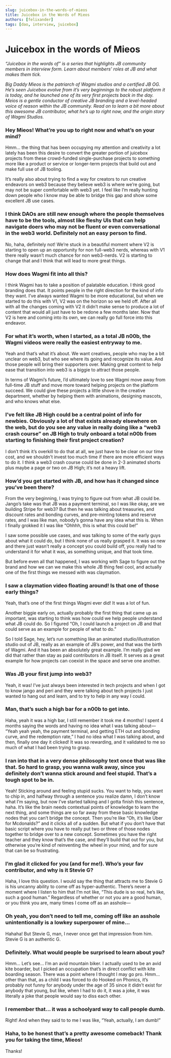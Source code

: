 ```yaml
---
slug: juicebox-in-the-words-of-mieos
title: Juicebox in the Words of Mieos
authors: [felixander]
tags: [dao, interview, juicebox]
---
```


# Juicebox in the words of Mieos

*“Juicebox in the words of” is a series that highlights JB community members in interview form. Learn about members’ roles at JB and what makes them tick.*

*Big Daddy Mieos is the patriarch of Wagmi studios and a certified JB OG. He’s seen Juicebox evolve from it’s very beginnings to the robust platform it is today, and he launched one of its very first projects back in the day. Meios is a gentle conductor of creative JB branding and a level-headed voice of reason within the JB community. Read on to learn a bit more about this awesome JB contributor, what he’s up to right now, and the origin story of Wagmi Studios.*

### Hey Mieos! What’re you up to right now and what’s on your mind?

Hmm… the thing that has been occupying my attention and creativity a lot lately has been this desire to convert the greater portion of juicebox projects from these crowd-funded single-purchase projects to something more like a product or service or longer-term projects that build out and make full use of JB tooling.

It’s really also about trying to find a way for creators to run creative endeavors on web3 because they believe web3 is where we’re going, but may not be super comfortable with web3 yet. I feel like I’m really hunting down people who I know may be able to bridge this gap and show some excellent JB use cases.

### I think DAOs are still new enough where the people themselves have to be the tools, almost like fleshy UIs that can help navigate doers who may not be fluent or even conversational in the web3 world. Definitely not an easy person to find.

No, haha, definitely not! We’re stuck in a beautiful moment where V2 is starting to open up an opportunity for non full-web3 nerds, whereas with V1 there really wasn’t much chance for non web3-nerds. V2 is starting to change that and I think that will lead to more great things.

### How does Wagmi fit into all this?

I think Wagmi has to take a position of palatable education. I think good branding does that. It points people in the right direction for the kind of info they want. I’ve always wanted Wagmi to be more educational, but when we started to do this with V1, V2 was on the horizon so we held off. After all with all the changes coming with V2 it didn’t make sense to produce a lot of content that would all just have to be redone a few months later. Now that V2 is here and coming into its own, we can really go full force into this endeavor.

### For what it’s worth, when I started, as a total JB n00b, the Wagmi videos were really the easiest entryway to me.

Yeah and that’s what it’s about. We want creatives, people who may be a bit unclear on web3, but who see where its going and recognize its value. And those people will bring their supporters over. Making great content to help ease that transition into web3 is a biggie to attract those people.

In terms of Wagmi’s future, I’d ultimately love to see Wagmi move away from full-time JB stuff and move more toward helping projects on the platform succeed. We could give these projects a little shove in the creative department, whether by helping them with animations, designing mascots, and who knows what else.

### I’ve felt like JB High could be a central point of info for newbies. Obviously a lot of that exists already elsewhere on the web, but do you see any value in really doing like a “web3 crash course” on JB High to truly onboard a total n00b from starting to finishing their first project creation?

I don’t think it’s overkill to do that at all, we just have to be clear on our time cost, and we shouldn’t invest too much time if there are more efficient ways to do it. I think a web3 crash course could be done in 2-3 animated shorts plus maybe a page or two on JB High; it’s not a heavy lift.

### How’d you get started with JB, and how has it changed since you’ve been there?

From the very beginning, I was trying to figure out from what JB could be. Jango’s take was that JB was a payment terminal, so I was like okay, are we building Stripe for web3? But then he was talking about treasuries, and discount rates and bonding curves, and pre-minting tokens and reserve rates, and I was like man, nobody’s gonna have any idea what this is. When I finally grokked it I was like “Ohhhh, this is what this could be!”

I saw some possible use cases, and was talking to some of the early guys about what it could do, but I think none of us really grasped it. It was so new and there just wasn’t really a concept you could build off, you really had to understand it for what it was, as something unique, and that took time.

But before even all that happened, I was working with Sage to figure out the brand and how we can we make this whole JB thing feel cool, and actually one of the first things we messed with was claymation.

### I saw a claymation video floating around! Is that one of those early things?

Yeah, that’s one of the first things Wagmi ever did! It was a lot of fun.

Another biggie early on, actually probably the first thing that came up as important, was starting to think was how could we help people understand what JB could do. So I figured “Oh, I could launch a project on JB and that could serve as an example for people of what to do.”

So I told Sage, hey, let’s run something like an animated studio/illustration studio out of JB, really as an example of JB’s power, and that was the birth of Wagmi. And it has been an absolutely great example. I’m really glad we did that rather than stay as paid contributors in JB itself. It serves as a great example for how projects can coexist in the space and serve one another.

### Was JB your first jump into web3?

Yeah, it was! I’ve just always been interested in tech projects and when I got to know jango and peri and they were talking about tech projects I just wanted to hang out and learn, and to try to help in any way I could.

### Man, that’s such a high bar for a n00b to get into.

Haha, yeah it was a high bar, I still remember it took me 4 months! I spent 4 months saying the words and having no idea what I was talking about— “Yeah yeah yeah, the payment terminal, and getting ETH out and bonding curve, and the redemption rate,” I had no idea what I was talking about, and then, finally one day it clicked! It was so rewarding, and it validated to me so much of what I had been trying to grasp.

### I ran into that in a very dense philosophy text once that was like that. So hard to grasp, you wanna walk away, since you definitely don’t wanna stick around and feel stupid. That’s a tough spot to be in.

Yeah! Sticking around and feeling stupid sucks. You want to help, you want to chip in, and halfway through a sentence you realize damn, I don’t know what I’m saying, but now I’ve started talking and I gotta finish this sentence, haha. It’s like the brain needs contextual points of knowledge to learn the next thing, and some things are so far away from these basic knowledge nodes that you can’t bridge the concept. Then you’re like “Oh, it’s like Uber for Mcdonalds?” and it clicks all of a sudden. But what if you don’t have that basic script where you have to really put two or three of those nodes together to bridge over to a new concept. Sometimes you have the right teacher and they know that’s the case, and they’ll build that out for you, but otherwise you’re kind of reinventing the wheel in your mind, and for sure that can be so frustrating.

### I’m glad it clicked for you (and for me!). Who’s your fav contributor, and why is it Stevie G?

Haha, I love this question. I would say the thing that attracts me to Stevie G is his uncanny ability to come off as hyper-authentic. There’s never a moment where I listen to him that I’m not like, “This dude is so real, he’s like, such a good human.” Regardless of whether or not you are a good human, or you think you are, many times I come off as an asshole—

### Oh yeah, you don’t need to tell me, coming off like an asshole unintentionally is a lowkey superpower of mine…

Hahaha! But Stevie G, man, I never once get that impression from him. Stevie G is an authentic G.

### Definitely. What would people be surprised to learn about you?

Hmm… Let’s see… I’m an avid mountain biker. I actually used to be an avid kite boarder, but I picked an occupation that’s in direct conflict with kite boarding season. There was a point where I thought I may go pro. Hmm… other than that, as a child I was forced to do Hooked on Phonics, it’s probably not funny for anybody under the age of 35 since it didn’t exist for anybody that young, but like, when I had to do it, it was a joke, it was literally a joke that people would say to diss each other.

### I remember that… it was a schoolyard way to call people dumb.

Right! And when they said to to me I was like, “Yeah, actually, I am dumb!”

### Haha, to be honest that’s a pretty awesome comeback! Thank you for taking the time, Mieos!

Thanks!
